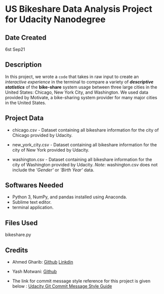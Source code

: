 # US Bikeshare Data Analysis Project for Udacity Nanodegree
## Date Created
6st Sep21

## Description
In this project, we wrote a `code` that takes in raw input to create an _interactive experience_ in the terminal to compare a variety of **_descriptive statistics_** of the **bike-share** system usage between three large cities in the United States: Chicago, New York City, and Washington. We used data provided by Motivate, a bike-sharing system provider for many major cities in the United States.


## Project Data
- chicago.csv - Dataset containing all bikeshare information for the city of Chicago provided by Udacity.

- new_york_city.csv - Dataset containing all bikeshare information for the city of New York provided by Udacity.

- washington.csv - Dataset containing all bikeshare information for the city of Washington provided by Udacity. 
	_Note_: washington.csv does not include the _'Gender'_ or _'Birth Year'_ data.

## Softwares Needed
- Python 3, NumPy, and pandas installed using Anaconda. 
- Sublime text editor.
- terminal application.

## Files Used
bikeshare.py

## Credits
- Ahmed Gharib:
[Github](https://github.com/ahmed-gharib89)
[Linkdin](https://www.linkedin.com/in/agharib89/)

- Yash Motwani:
[Github](https://github.com/YashMotwani)


- The link for commit message style reference for this project is given below :
[Udacity Git Commit Message Style Guide](https://udacity.github.io/git-styleguide/)

